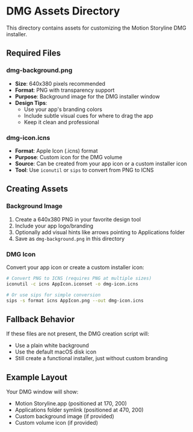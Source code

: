 # DMG Assets Directory

This directory contains assets for customizing the Motion Storyline DMG installer.

## Required Files

### dmg-background.png
- **Size**: 640x380 pixels recommended
- **Format**: PNG with transparency support
- **Purpose**: Background image for the DMG installer window
- **Design Tips**: 
  - Use your app's branding colors
  - Include subtle visual cues for where to drag the app
  - Keep it clean and professional

### dmg-icon.icns
- **Format**: Apple Icon (.icns) format
- **Purpose**: Custom icon for the DMG volume
- **Source**: Can be created from your app icon or a custom installer icon
- **Tool**: Use `iconutil` or `sips` to convert from PNG to ICNS

## Creating Assets

### Background Image
1. Create a 640x380 PNG in your favorite design tool
2. Include your app logo/branding
3. Optionally add visual hints like arrows pointing to Applications folder
4. Save as `dmg-background.png` in this directory

### DMG Icon
Convert your app icon or create a custom installer icon:

```bash
# Convert PNG to ICNS (requires PNG at multiple sizes)
iconutil -c icns AppIcon.iconset -o dmg-icon.icns

# Or use sips for simple conversion
sips -s format icns AppIcon.png --out dmg-icon.icns
```

## Fallback Behavior

If these files are not present, the DMG creation script will:
- Use a plain white background
- Use the default macOS disk icon
- Still create a functional installer, just without custom branding

## Example Layout

Your DMG window will show:
- Motion Storyline.app (positioned at 170, 200)
- Applications folder symlink (positioned at 470, 200)
- Custom background image (if provided)
- Custom volume icon (if provided) 